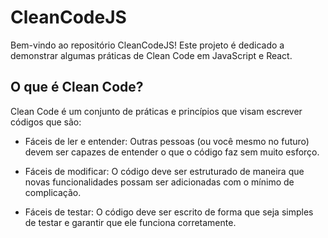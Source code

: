 
# CleanCodeJS

Bem-vindo ao repositório CleanCodeJS! Este projeto é dedicado a demonstrar algumas práticas de Clean Code em JavaScript e React. 

## O que é Clean Code?
Clean Code é um conjunto de práticas e princípios que visam escrever códigos que são:

- Fáceis de ler e entender: Outras pessoas (ou você mesmo no futuro) devem ser capazes de entender o que o código faz sem muito esforço.

- Fáceis de modificar: O código deve ser estruturado de maneira que novas funcionalidades possam ser adicionadas com o mínimo de complicação.

- Fáceis de testar: O código deve ser escrito de forma que seja simples de testar e garantir que ele funciona corretamente.
